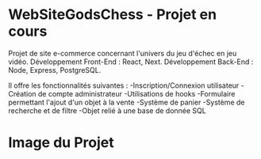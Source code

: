 # WebSiteGodsChess - Projet en cours

Projet de site e-commerce concernant l'univers du jeu d'échec en jeu vidéo.
Développement Front-End : React, Next.
Développement Back-End : Node, Express, PostgreSQL.

Il offre les fonctionnalités suivantes : 
-Inscription/Connexion utilisateur 
-Création de compte administrateur
-Utilisations de hooks
-Formulaire permettant l'ajout d'un objet à la vente
-Système de panier
-Système de recherche et de filtre
-Objet relié à une base de donnée SQL

# Image du Projet
